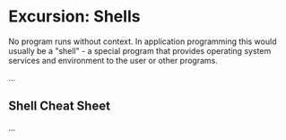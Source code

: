 # Excursion: Shells

No program runs without context. In application programming this would usually
be a "shell" - a special program that provides operating system services and
environment to the user or other programs.

...

## Shell Cheat Sheet
...
